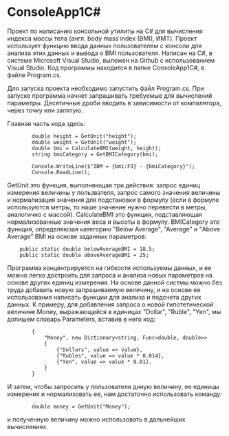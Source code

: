 # ConsoleApp1C#
Проект по написанию консольной утилиты на C# для вычисления индекса массы тела (англ. body mass index (BMI), ИМТ).
Проект использует функцию ввода данных пользователем с консоли для анализа этих данных и вывода о BMI пользователя.
Написан на C#, в системе Microsoft Visual Studio, выложен на Github с использованием Visual Studio.
Код программы находится в папке ConsoleApp1C#, в файле Program.cs.

Для запуска проекта необходимо запустить файл Program.cs. При запуске программа начнет запрашивать требуемые для вычислений параметры. Десятичные дроби вводить в зависимости от компилятора, через точку или запятую.

Главная часть кода здесь:

            double height = GetUnit("height");
            double weight = GetUnit("weight");
            double bmi = CalculateBMI(weight, height);
            string bmiCategory = GetBMICategory(bmi);

            Console.WriteLine($"IBM = {bmi:F3} - {bmiCategory}");
            Console.ReadLine();
            
GetUnit это функция, выполняющая три действия: запрос единиц измерения величины у пользвателя, запрос самого значения величины и нормализация значения для подстановки в формулу (если в формуле используются метры, то наше значение нужно перевести в метры, аналогично с массой).
CalculateBMI это функция, подставляющая нормализованные значения веса и высоты в формулу.
BMICategory это функция, определяюзая категорию "Below Average", "Average" и "Above Average" BMI на основе заданных параметров: 

        public static double belowAverageBMI = 18.5;
        public static double aboveAverageBMI = 25;
        
Программа концентрируется на гибкости используемы данных, и ее можно легко достроить для запроса и анализа новых параметров на основе других единиц измерения. На основе данной систмы можно без труда добавить новую запрашиваемую величину, и на основе ее использования написать функции для анализа и подсчета других данных. К примеру, для добавления запроса о новой гипотетической величине Money, выражающейся в единицах "Dollar", "Ruble", "Yen", мы допишем словарь Parameters, вставив в него код:

            {
                "Money", new Dictionary<string, Func<double, double>>
                {
                    {"Dollars", value => value},
                    {"Rubles", value => value * 0.014},
                    {"Yen", value => value * 0.01},
                }
            }
            
И затем, чтобы запросить у пользователя днную величину, ее единицы измерения и нормализовать ее, нам достаточно использовать команду: 

            double money = GetUnit("Money");
            
и полученную величину можно использовать в дальнейших вычислениях.
